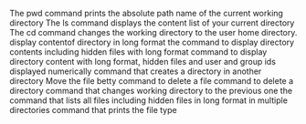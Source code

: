 The pwd command prints the absolute path name of the current working directory
The ls command displays the content list of your current directory
The cd command changes the working directory to the user home directory.
display contentof directory in long format
the command to display directory contents including hidden files with long format
command to display directory content with long format, hidden files and user and group ids displayed numerically
command that creates a directory in another directory
Move the file betty
command to delete a file
command to delete a directory
command that changes working directory to the previous one
the command that lists all files including hidden files in long format in multiple directories
command that prints the file type

